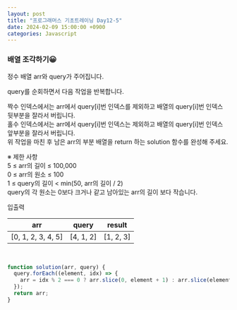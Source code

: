 ```yaml
---
layout: post
title: "프로그래머스 기초트레이닝 Day12-5"
date: 2024-02-09 15:00:00 +0900
categories: Javascript
---
```


### 배열 조각하기😀

정수 배열 arr와 query가 주어집니다.<br>

query를 순회하면서 다음 작업을 반복합니다.<br>

짝수 인덱스에서는 arr에서 query[i]번 인덱스를 제외하고 배열의 query[i]번 인덱스 뒷부분을 잘라서 버립니다.<br>
홀수 인덱스에서는 arr에서 query[i]번 인덱스는 제외하고 배열의 query[i]번 인덱스 앞부분을 잘라서 버립니다.<br>
위 작업을 마친 후 남은 arr의 부분 배열을 return 하는 solution 함수를 완성해 주세요.<br>

※ 제한 사항<br>
5 ≤ arr의 길이 ≤ 100,000<br>
0 ≤ arr의 원소 ≤ 100<br>
1 ≤ query의 길이 < min(50, arr의 길이 / 2)<br>
query의 각 원소는 0보다 크거나 같고 남아있는 arr의 길이 보다 작습니다.<br>

입출력 <br>

|        arr         |   query   |  result   |
| :----------------: | :-------: | :-------: |
| [0, 1, 2, 3, 4, 5] | [4, 1, 2] | [1, 2, 3] |

<br>

```javascript
function solution(arr, query) {
  query.forEach((element, idx) => {
    arr = idx % 2 === 0 ? arr.slice(0, element + 1) : arr.slice(element);
  });
  return arr;
}
```
